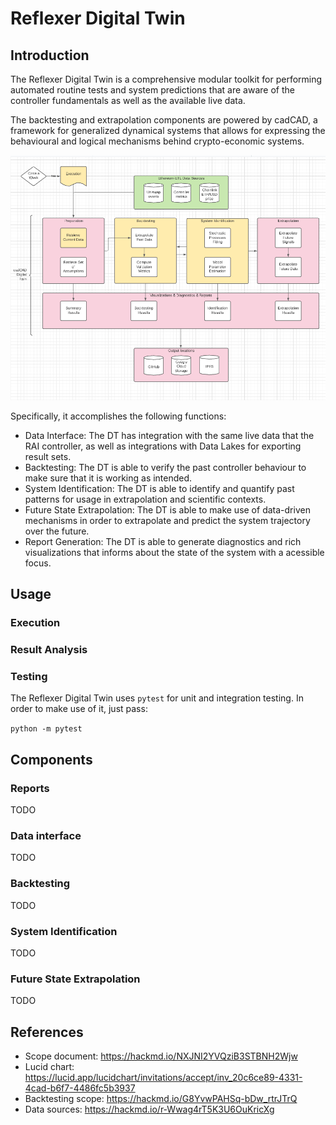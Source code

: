 # Reflexer Digital Twin

## Introduction

The Reflexer Digital Twin is a comprehensive modular toolkit for performing automated routine tests and system predictions that are aware of the controller fundamentals as well as the available live data.

The backtesting and extrapolation components are powered by cadCAD, a framework for generalized dynamical systems that allows for expressing the behavioural and logical mechanisms behind crypto-economic systems.

![RAI Digital Twin Components Diagram](assets/dt-components.png)



Specifically, it accomplishes the following functions:

- Data Interface: The DT has integration with the same live data that the RAI controller, as well as integrations with Data Lakes for exporting result sets.
- Backtesting: The DT is able to verify the past controller behaviour to make sure that it is working as intended.
- System Identification: The DT is able to identify and quantify past patterns for usage in extrapolation and scientific contexts.
- Future State Extrapolation: The DT is able to make use of data-driven mechanisms in order to extrapolate and predict the system trajectory over the future.
- Report Generation: The DT is able to generate diagnostics and rich visualizations that informs about the state of the system with a acessible focus.

## Usage 

### Execution

### Result Analysis

### Testing

The Reflexer Digital Twin uses `pytest` for unit and integration testing. In order to make use of it, just pass:

``python -m pytest``


## Components

### Reports

TODO

### Data interface

TODO

### Backtesting

TODO
### System Identification

TODO
### Future State Extrapolation

TODO
## References

- Scope document: https://hackmd.io/NXJNI2YVQziB3STBNH2Wjw
- Lucid chart: https://lucid.app/lucidchart/invitations/accept/inv_20c6ce89-4331-4cad-b6f7-4486fc5b3937
- Backtesting scope: https://hackmd.io/G8YvwPAHSq-bDw_rtrJTrQ
- Data sources: https://hackmd.io/r-Wwag4rT5K3U6OuKricXg